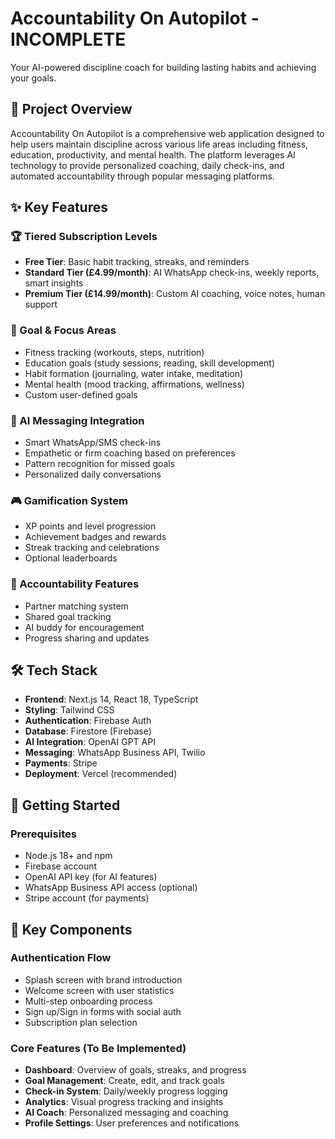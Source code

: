 # Accountability On Autopilot - INCOMPLETE

Your AI-powered discipline coach for building lasting habits and achieving your goals.

## 🎯 Project Overview

Accountability On Autopilot is a comprehensive web application designed to help users maintain discipline across various life areas including fitness, education, productivity, and mental health. The platform leverages AI technology to provide personalized coaching, daily check-ins, and automated accountability through popular messaging platforms.

## ✨ Key Features

### 🏆 Tiered Subscription Levels
- **Free Tier**: Basic habit tracking, streaks, and reminders
- **Standard Tier (£4.99/month)**: AI WhatsApp check-ins, weekly reports, smart insights
- **Premium Tier (£14.99/month)**: Custom AI coaching, voice notes, human support

### 🎯 Goal & Focus Areas
- Fitness tracking (workouts, steps, nutrition)
- Education goals (study sessions, reading, skill development)
- Habit formation (journaling, water intake, meditation)
- Mental health (mood tracking, affirmations, wellness)
- Custom user-defined goals

### 🤖 AI Messaging Integration
- Smart WhatsApp/SMS check-ins
- Empathetic or firm coaching based on preferences
- Pattern recognition for missed goals
- Personalized daily conversations

### 🎮 Gamification System
- XP points and level progression
- Achievement badges and rewards
- Streak tracking and celebrations
- Optional leaderboards

### 👥 Accountability Features
- Partner matching system
- Shared goal tracking
- AI buddy for encouragement
- Progress sharing and updates

## 🛠 Tech Stack

- **Frontend**: Next.js 14, React 18, TypeScript
- **Styling**: Tailwind CSS
- **Authentication**: Firebase Auth
- **Database**: Firestore (Firebase)
- **AI Integration**: OpenAI GPT API
- **Messaging**: WhatsApp Business API, Twilio
- **Payments**: Stripe
- **Deployment**: Vercel (recommended)

## 🚀 Getting Started

### Prerequisites

- Node.js 18+ and npm
- Firebase account
- OpenAI API key (for AI features)
- WhatsApp Business API access (optional)
- Stripe account (for payments)

## 🎨 Key Components

### Authentication Flow
- Splash screen with brand introduction
- Welcome screen with user statistics
- Multi-step onboarding process
- Sign up/Sign in forms with social auth
- Subscription plan selection

### Core Features (To Be Implemented)
- **Dashboard**: Overview of goals, streaks, and progress
- **Goal Management**: Create, edit, and track goals
- **Check-in System**: Daily/weekly progress logging
- **Analytics**: Visual progress tracking and insights
- **AI Coach**: Personalized messaging and coaching
- **Profile Settings**: User preferences and notifications
